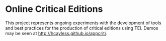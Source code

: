 # Online Critical Editions

This project represents ongoing experiments with the development of tools and best practices for the production of critical editions using TEI. Demos may be seen at <http://hcayless.github.io/appcrit/>.